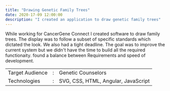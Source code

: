 ```yaml
---
title: "Drawing Genetic Family Trees"
date: 2020-17-09 12:00:00
description: "I created an application to draw genetic family trees"
---
```


<p>While working for CancerGene Connect I created software to draw family trees.
The display was to follow a subset of specific standards which dictated the look. We also had a tight deadline. The goal was
to improve the current system but we didn't have the time to build all the required functionaity.  found a balance
between Requirements and speed of development.</p>
<table>
    <tr>
        <td>Target Audience</td><td>:</td><td>Genetic Counselors</td>
    </tr><tr>
        <td>Technologies</td><td>:</td><td>SVG, CSS, HTML, Angular, JavaScript</td>
    </tr>
</table>
